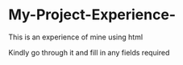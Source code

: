 # My-Project-Experience-
This is an experience of mine using html

Kindly go through it and fill in any fields required 
